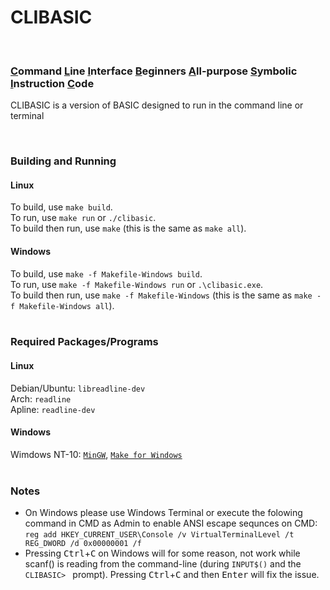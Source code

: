 # CLIBASIC <br>
<!----> <br>
### <ins>C</ins>ommand <ins>L</ins>ine <ins>I</ins>nterface <ins>B</ins>eginners <ins>A</ins>ll-purpose <ins>S</ins>ymbolic <ins>I</ins>nstruction <ins>C</ins>ode <br>
CLIBASIC is a version of BASIC designed to run in the command line or terminal
<!----> <br>
### Building and Running <br>
#### Linux <br>
To build, use `make build`. <br>
To run, use `make run` or `./clibasic`. <br>
To build then run, use `make` (this is the same as `make all`). <br>
#### Windows <br>
To build, use `make -f Makefile-Windows build`. <br>
To run, use `make -f Makefile-Windows run` or `.\clibasic.exe`. <br>
To build then run, use `make -f Makefile-Windows` (this is the same as `make -f Makefile-Windows all`). <br>
<br>
### Required Packages/Programs <br>
#### Linux <br>
Debian/Ubuntu: `libreadline-dev` <br>
Arch: `readline` <br>
Apline: `readline-dev` <br>
#### Windows <br>
Wimdows NT-10: [`MinGW`](http://mingw-w64.org/), [`Make for Windows`](http://gnuwin32.sourceforge.net/packages/make.htm) <br>
<br>
### Notes <br>
- On Windows please use Windows Terminal or execute the folowing command in CMD as Admin to enable ANSI escape sequnces on CMD: ```reg add HKEY_CURRENT_USER\Console /v VirtualTerminalLevel /t REG_DWORD /d 0x00000001 /f``` <br>
- Pressing <kbd>Ctrl</kbd>+<kbd>C</kbd> on Windows will for some reason, not work while scanf() is reading from the command-line (during `INPUT$()` and the `CLIBASIC> ` prompt). Pressing <kbd>Ctrl</kbd>+<kbd>C</kbd> and then <kbd>Enter</kbd> will fix the issue.
<br>
